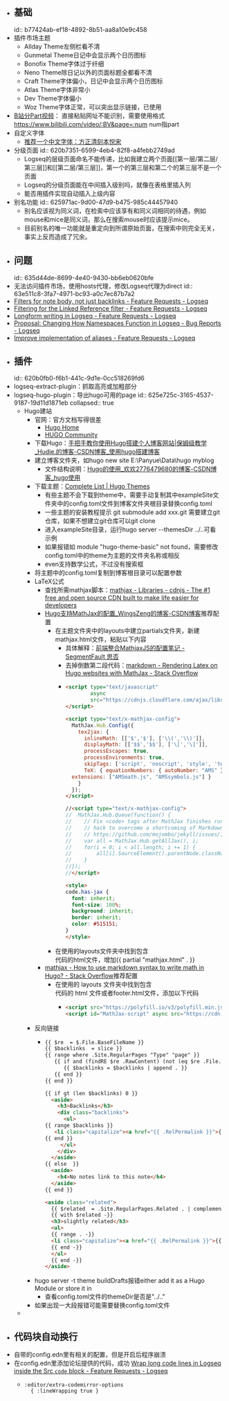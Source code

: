 - ## 基础
  id:: b77424ab-ef18-4892-8b51-aa8a10e9c458
- 插件市场主题
	- Allday Theme左侧栏看不清
	- Gunmetal Theme日记中会显示两个日历图标
	- Bonofix Theme字体过于纤细
	- Neno Theme除日记以外的页面标题全都看不清
	- Craft Theme字体偏小，日记中会显示两个日历图标
	- Atlas Theme字体非常小
	- Dev Theme字体偏小
	- Woz Theme字体正常，可以突出显示链接，已使用
- [B站分Part视频](https://cn.logseq.com/t/topic/1137)： 直接粘贴网址不能识别，需要使用格式 https://www.bilibili.com/video/:BV&page=:num num指part
- 自定义字体
	- [推荐一个中文字体：方正清刻本悦宋](https://cn.logseq.com/t/topic/2970)
- 分级页面
  id:: 620b7351-6599-4eb4-82f8-a4febb2749ad
	- Logseq的层级页面命名不能传递，比如我建立两个页面\[[第一层/第二层/第三层]]和\[[第二层/第三层]]，第一个的第三层和第二个的第三层不是一个页面
	- Logseq的分级页面能在中间插入级别吗，就像在表格里插入列
	- 能否用插件实现自动插入上级内容
- 别名功能
  id:: 625971ac-9d00-47d9-b475-985c44457940
	- 别名应该视为同义词，在检索中应该享有和同义词相同的待遇，例如mouse和mice是同义词，那么在搜索mouse时应该提示mice。
	- 目前别名的唯一功能就是重定向到所谓原始页面，在搜索中则完全无关，事实上反而造成了冗余。
- ## 问题
  id:: 635d44de-8699-4e40-9430-bb6eb0620bfe
- 无法访问插件市场，使用hosts代理，修改Logseq代理为direct
  id:: 63e511c8-3fa7-4971-bc93-a0c7ec87b7a2
- [Filters for note body, not just backlinks - Feature Requests - Logseq](https://discuss.logseq.com/t/filters-for-note-body-not-just-backlinks/1305)
- [Filtering for the Linked Reference filter - Feature Requests - Logseq](https://discuss.logseq.com/t/filtering-for-the-linked-reference-filter/3718)
- [Longform writing in Logseq - Feature Requests - Logseq](https://discuss.logseq.com/t/longform-writing-in-logseq/3527/25)
- [Proposal: Changing How Namespaces Function in Logseq - Bug Reports - Logseq](https://discuss.logseq.com/t/proposal-changing-how-namespaces-function-in-logseq/3727/17)
- [Improve implementation of aliases - Feature Requests - Logseq](https://discuss.logseq.com/t/improve-implementation-of-aliases/81)
- ## 插件
  id:: 620b0fb0-f6b1-441c-9d1e-0cc518269fd6
- logseq-extract-plugin：抓取高亮或加粗部分
- logseq-hugo-plugin：导出hugo可用的page
  id:: 625e725c-3165-4537-9187-19d11d1871eb
  collapsed:: true
	- Hugo建站
		- 官网：官方文档写得很差
			- [Hugo Home](https://gohugo.io/)
			- [HUGO Community](https://discourse.gohugo.io/)
		- 下载Hugo：[手把手教你使用Hugo搭建个人博客网站|保姆级教学_Hudie.的博客-CSDN博客_使用hugo搭建博客](https://blog.csdn.net/weixin_43691058/article/details/101772871)
		- 建立博客文件夹，如hugo new site E:\Panyue\Data\hugo myblog
			- 文件结构说明：[Hugo的使用_欢欢2776479680的博客-CSDN博客_hugo使用](https://blog.csdn.net/qq_30682027/article/details/83536577)
		- 下载主题：[Complete List | Hugo Themes](https://themes.gohugo.io/)
			- 有些主题不会下载到theme中，需要手动复制其中exampleSite文件夹中的config.toml文件到博客文件夹根目录替换config.toml
			- 一些主题的安装教程提示 git submodule add xxx.git 需要建立git仓库，如果不想建立git仓库可以git clone
			- 进入exampleSite目录，运行hugo server --themesDir ../..可看示例
			- 如果报错如 module "hugo-theme-basic" not found，需要修改config.toml中的theme为主题的文件夹名称或相反
			- even支持数学公式，不过没有搜索框
		- 将主题中的config.toml复制到博客根目录可以配置参数
		- LaTeX公式
			- 查找所需mathjax脚本：[mathjax - Libraries - cdnjs - The #1 free and open source CDN built to make life easier for developers](https://cdnjs.com/libraries/mathjax/3.2.0)
			- [Hugo支持MathJax的配置_WingsZeng的博客-CSDN博客](https://blog.csdn.net/weixin_42465278/article/details/117368615)推荐配置
				- 在主题文件夹中的layouts中建立partials文件夹，新建mathjax.html文件，粘贴以下内容
					- 具体解释：[前端整合MathjaxJS的配置笔记 - SegmentFault 思否](https://segmentfault.com/a/1190000008317350)
					- 去掉倒数第二段代码：[markdown - Rendering Latex on Hugo websites with MathJax - Stack Overflow](https://stackoverflow.com/questions/56648378/rendering-latex-on-hugo-websites-with-mathjax)
					- ``` HTML
					  <script type="text/javascript"
					          async
					          src="https://cdnjs.cloudflare.com/ajax/libs/mathjax/2.7.1/MathJax.js?config=TeX-AMS-MML_HTMLorMML">
					  </script>
					  
					  <script type="text/x-mathjax-config">
					    MathJax.Hub.Config({
					      tex2jax: {
					        inlineMath: [['$','$'], ['\\(','\\)']],
					        displayMath: [['$$','$$'], ['\[','\]']],
					        processEscapes: true,
					        processEnvironments: true,
					        skipTags: ['script', 'noscript', 'style', 'textarea', 'pre'],
					        TeX: { equationNumbers: { autoNumber: "AMS" },
					    extensions: ["AMSmath.js", "AMSsymbols.js"] }
					      }
					    });
					  </script>
					  
					  //<script type="text/x-mathjax-config">
					  //  MathJax.Hub.Queue(function() {
					  //    // Fix <code> tags after MathJax finishes running. This is a
					  //    // hack to overcome a shortcoming of Markdown. Discussion at
					  //    // https://github.com/mojombo/jekyll/issues/199
					  //    var all = MathJax.Hub.getAllJax(), i;
					  //    for(i = 0; i < all.length; i += 1) {
					  //        all[i].SourceElement().parentNode.className += ' has-jax';
					  //    }
					  //});
					  //</script>
					  
					  <style>
					  code.has-jax {
					    font: inherit;
					    font-size: 100%;
					    background: inherit;
					    border: inherit;
					    color: #515151;
					  }
					  </style>
					  
					  ```
				- 在使用的layouts文件夹中找到包含<div class="post-footer">代码的html文件，增加{{ partial "mathjax.html" . }}
			- [mathjax - How to use markdown syntax to write math in Hugo? - Stack Overflow](https://stackoverflow.com/questions/64050359/how-to-use-markdown-syntax-to-write-math-in-hugo)推荐配置
				- 在使用的 layouts 文件夹中找到包含<div class="post-footer">代码的 html 文件或者footer.html文件，添加以下代码
					- ``` html
					  <script src="https://polyfill.io/v3/polyfill.min.js?features=es6"></script>
					  <script id="MathJax-script" async src="https://cdn.jsdelivr.net/npm/mathjax@3/es5/tex-mml-chtml.js"></script>
					  
					  ```
		- 反向链接
			- ``` html
			  {{ $re  = $.File.BaseFileName }}
			  {{ $backlinks  = slice }}
			  {{ range where .Site.RegularPages "Type" "page" }}
			     {{ if and (findRE $re .RawContent) (not (eq $re .File.BaseFileName)) }}
			        {{ $backlinks = $backlinks | append . }}
			     {{ end }}
			  {{ end }}
			  
			  {{ if gt (len $backlinks) 0 }}
			    <aside>
			      <h3>Backlinks</h3>
			      <div class="backlinks">
			        <ul>
			  {{ range $backlinks }}
			     <li class="capitalize"><a href="{{ .RelPermalink }}">{{ .Title }}</a></li>
			  {{ end }}
			       </ul>
			      </div>
			    </aside>
			  {{ else  }}
			    <aside>
			      <h4>No notes link to this note</h4>
			    </aside>
			  {{ end }}
			  
			  <aside class="related">
			    {{ $related  = .Site.RegularPages.Related . | complement $backlinks | first 3 -}}
			    {{ with $related -}}
			    <h3>slightly related</h3>
			    <ul>
			    {{ range . -}}
			    <li class="capitalize"><a href="{{ .RelPermalink }}">{{ .Title }}</a></li>
			    {{ end -}}
			    </ul>
			    {{ end -}}
			  </aside>
			  
			  ```
		- hugo server -t theme buildDrafts报错either add it as a Hugo Module or store it in
			- 查看config.toml文件的themeDir是否是"../.."
		- 如果出现一大段报错可能需要替换config.toml文件
	-
- ## 代码块自动换行
- 自带的config.edn里有相关的配置，但是开启后程序崩溃
- 在config.edn里添加论坛提供的代码，成功 [Wrap long code lines in Logseq inside the Src ``` code ``` block - Feature Requests - Logseq](https://discuss.logseq.com/t/wrap-long-code-lines-in-logseq-inside-the-src-code-block/8149/3)
	- ``` 
	  :editor/extra-codemirror-options 
	    { :lineWrapping true }
	  ```